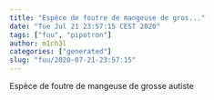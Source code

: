 ```yaml
---
title: "Espèce de foutre de mangeuse de gros..."
date: "Tue Jul 21 23:57:15 CEST 2020"
tags: ["fuu", "pipotron"]
author: m1ch3l
categories: ["generated"]
slug: "fuu/2020-07-21-23:57:15"
---
```


Espèce de foutre de mangeuse de grosse autiste
